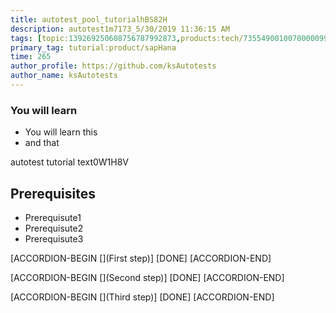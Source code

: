 ```yaml
---
title: autotest_pool_tutorialhBS82H
description: autotest1m7173_5/30/2019 11:36:15 AM
tags: [topic:139269250608756787992873,products:tech/73554900100700000996,tutorial:experience/advanced]
primary_tag: tutorial:product/sapHana
time: 265
author_profile: https://github.com/ksAutotests
author_name: ksAutotests
---
```

### You will learn
- You will learn this
- and that

autotest tutorial text0W1H8V

## Prerequisites
- Prerequisute1
- Prerequisute2
- Prerequisute3

[ACCORDION-BEGIN [](First step)]
[DONE]
[ACCORDION-END]

[ACCORDION-BEGIN [](Second step)]
[DONE]
[ACCORDION-END]

[ACCORDION-BEGIN [](Third step)]
[DONE]
[ACCORDION-END]


